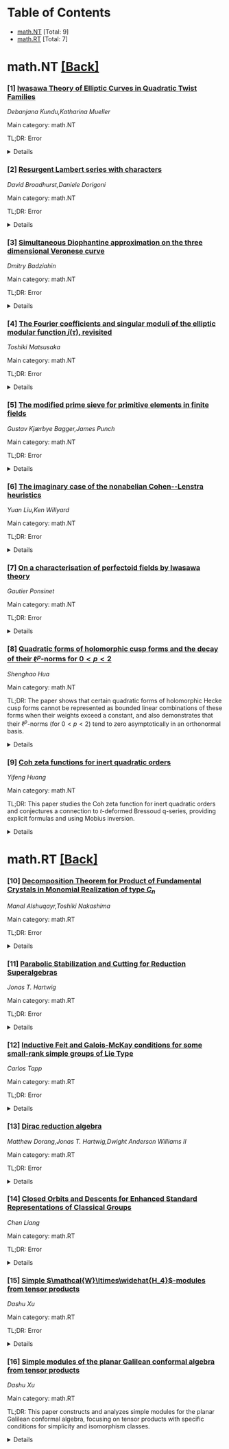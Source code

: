 <div id=toc></div>

# Table of Contents

- [math.NT](#math.NT) [Total: 9]
- [math.RT](#math.RT) [Total: 7]


<div id='math.NT'></div>

# math.NT [[Back]](#toc)

### [1] [Iwasawa Theory of Elliptic Curves in Quadratic Twist Families](https://arxiv.org/abs/2507.21339)
*Debanjana Kundu,Katharina Mueller*

Main category: math.NT

TL;DR: Error


<details>
  <summary>Details</summary>
Motivation: Error

Method: Error

Result: Error

Conclusion: Error

Abstract: In this article, we use two different approaches -- one algebraic and the
other analytic -- to study the variation of Iwasawa invariants of rational
elliptic curves in some quadratic twist families.

</details>


### [2] [Resurgent Lambert series with characters](https://arxiv.org/abs/2507.21352)
*David Broadhurst,Daniele Dorigoni*

Main category: math.NT

TL;DR: Error


<details>
  <summary>Details</summary>
Motivation: Error

Method: Error

Result: Error

Conclusion: Error

Abstract: We consider certain Lambert series as generating functions of divisor sums
twisted by Dirichlet characters and compute their exact resurgent transseries
expansion near $q=1^-$. For special values of the parameters, these Lambert
series are expressible in terms of iterated integrals of holomorphic Eisenstein
series twisted by the same characters and the transseries representation is a
direct consequence of the action of Fricke involution on such twisted
Eisenstein series. When the parameters of the Lambert series are generic the
transseries representation provides for a quantum-modular version of Fricke
involution which for a particular example we show being equivalent to modular
resurgent structures found in topological strings observables.

</details>


### [3] [Simultaneous Diophantine approximation on the three dimensional Veronese curve](https://arxiv.org/abs/2507.21401)
*Dmitry Badziahin*

Main category: math.NT

TL;DR: Error


<details>
  <summary>Details</summary>
Motivation: Error

Method: Error

Result: Error

Conclusion: Error

Abstract: We compute the Hausdorff dimension of the set of simultaneously
$\lambda$-well approximable points on the Veronese curve in $\RR^3$ for $1/3\le
\lambda\le 3/5$. This range for $\lambda$ was predicted in the conjecture of
Beresnevich and Yang from~\cite{ber_yan_2023}. To the best of the author's
knowledge, this makes $\VVV_3$ the first nondegenerate curve in $\RR^n$, $n\ge
3$, to confirm the lower bound part of this conjecture.

</details>


### [4] [The Fourier coefficients and singular moduli of the elliptic modular function $j(τ)$, revisited](https://arxiv.org/abs/2507.21514)
*Toshiki Matsusaka*

Main category: math.NT

TL;DR: Error


<details>
  <summary>Details</summary>
Motivation: Error

Method: Error

Result: Error

Conclusion: Error

Abstract: Kaneko's formula expresses the Fourier coefficients of the elliptic modular
$j$-function as finite sums of singular moduli. First published as a short
article in 1996, it was presented as a consequence of Zagier's work inspired by
Borcherds products. Since then, the formula has developed into a broader
framework that links the Fourier coefficients of modular forms to the special
values of modular functions, extending in various directions. This article
surveys these subsequent developments.

</details>


### [5] [The modified prime sieve for primitive elements in finite fields](https://arxiv.org/abs/2507.21515)
*Gustav Kjærbye Bagger,James Punch*

Main category: math.NT

TL;DR: Error


<details>
  <summary>Details</summary>
Motivation: Error

Method: Error

Result: Error

Conclusion: Error

Abstract: Let $r \geq 2$ be an integer, $q$ a prime power and $\mathbb{F}_{q}$ the
finite field with $q$ elements. Consider the problem of showing existence of
primitive elements in a subset $\mathcal{A} \subseteq \mathbb{F}_{q^r}$. We
prove a sieve criterion for existence of such elements, dependent only on an
estimate for the character sum $\sum_{\gamma \in \mathcal{A}}\chi(\gamma)$. The
flexibility and direct applicability of our criterion should be of considerable
interest for problems in this field. We demonstrate the utility of our result
by tackling a problem of Fernandes and Reis (2021) with $\mathcal{A}$ avoiding
affine hyperplanes, obtaining significant improvements over previous knowledge.

</details>


### [6] [The imaginary case of the nonabelian Cohen--Lenstra heuristics](https://arxiv.org/abs/2507.21558)
*Yuan Liu,Ken Willyard*

Main category: math.NT

TL;DR: Error


<details>
  <summary>Details</summary>
Motivation: Error

Method: Error

Result: Error

Conclusion: Error

Abstract: For a finite group $\Gamma$, we study the distribution of the Galois group
$G_{\emptyset}^{\#}(K)$ of the maximal unramified extension of $K$ that is
split completely at $\infty$ and has degree prime to $|\Gamma|$ and
$\textit{Char}(K)$, as $K$ varies over imaginary $\Gamma$-extensions of
$\mathbb{Q}$ or $\mathbb{F}_q(t)$. In the function field case, we compute the
moments of the distribution of $G_{\emptyset}^{\#}(K)$ by counting points on
Hurwitz stacks. In order to understand the probability of the distribution, we
prove that $G_{\emptyset}^{\#}(K)$ admits presentations of a specific form,
then use this presentation to build random groups to simulate the behavior of
$G_{\emptyset}^{\#}(K)$, and make the conjecture to predict the distribution
using the probability measures of these random groups. Our results provide the
imaginary analog of the work of Wood, Zureick-Brown, and the first author on
the nonabelian Cohen--Lenstra heuristics.

</details>


### [7] [On a characterisation of perfectoid fields by Iwasawa theory](https://arxiv.org/abs/2507.21801)
*Gautier Ponsinet*

Main category: math.NT

TL;DR: Error


<details>
  <summary>Details</summary>
Motivation: Error

Method: Error

Result: Error

Conclusion: Error

Abstract: We prove that the vanishing of the module of universal norms associated with
certain de Rham Galois representations characterises the algebraic extensions
of the field of $p$-adic numbers whose completion is a perfectoid field. We
thereby generalise results by Coates and Greenberg for abelian varieties, and
by Bondarko for $p$-divisible groups.

</details>


### [8] [Quadratic forms of holomorphic cusp forms and the decay of their $\ell^p$-norms for $0 < p < 2$](https://arxiv.org/abs/2507.21951)
*Shenghao Hua*

Main category: math.NT

TL;DR: The paper shows that certain quadratic forms of holomorphic Hecke cusp forms cannot be represented as bounded linear combinations of these forms when their weights exceed a constant, and also demonstrates that their $\ell^p$-norms (for $0 < p < 2$) tend to zero asymptotically in an orthonormal basis.


<details>
  <summary>Details</summary>
Motivation: Understanding how quadratic combinations of modular forms relate to their individual properties and analyzing the behavior of norms in such settings can provide insight into the structure of modular forms families and their interactions.

Method: The authors use orthonormal basis of holomorphic Hecke cusp forms to study the nature of quadratic forms constructed from them. They derive conditions on coefficients that influence whether a quadratic form remains in the linear span of these forms and analyze the decay of $\ell^p$-norms for such forms when $p$ lies in a particular range.

Result: The paper shows that if the coefficients of quadratic forms satisfy nonvanishing and boundedness conditions, and the total weight exceeds an absolute constant, the forms are not representable as bounded linear combinations. Additionally, it proves that the $\ell^p$-norms for $0 < p < 2$ decay to zero asymptotically in the orthonormal basis.

Conclusion: These results demonstrate the limitations of expressing quadratic forms in terms of bounded combinations of modular forms and highlight the asymptotic vanishings of such forms under specific norms. This may influence future problems in the theory of modular forms and related areas.

Abstract: In this paper, we demonstrate that, given an orthonormal basis of holomorphic
Hecke cusp forms, conditionally, quadratic forms composed of cusp forms -- each
expressed as a bounded linear combination of holomorphic Hecke cusp forms --
are generally not themselves expressible as bounded linear combinations of
holomorphic Hecke cusp forms when the sum of the weights exceeds some absolute
constant, provided that the coefficients of the quadratic form satisfy
appropriate nonvanishing and boundedness conditions. This illustrates the
finiteness of the number of solutions to the linear equation of modular forms
equated to a quadratic form of large weight.
  We also show that, conditionally, for $0 < p < 2$, the $\ell^p$-norm of such
quadratic forms in holomorphic Hecke cusp forms tends to zero asymptotically
with respect to expansion in this orthonormal basis of Hecke eigenforms.

</details>


### [9] [Coh zeta functions for inert quadratic orders](https://arxiv.org/abs/2507.21966)
*Yifeng Huang*

Main category: math.NT

TL;DR: This paper studies the Coh zeta function for inert quadratic orders and conjectures a connection to $t$-deformed Bressoud q-series, providing explicit formulas and using Mobius inversion.


<details>
  <summary>Details</summary>
Motivation: Extending previous work connecting zeta functions of quadratic orders to classical q-series identities.

Method: A new method based on Mobius inversion on posets.

Result: Derivation of the first explicit formulas for the finitized Coh zeta function for the simplest inert order and the t=1 specialization for all orders in the family.

Conclusion: The study suggests a deep connection between Coh zeta functions and quantum modular forms via t-deformed identities.

Abstract: We study the Coh zeta function for a family of inert quadratic orders, which
we conjecture to be given by $t$-deformed Bressoud $q$-series. This completes a
trilogy connecting the zeta functions of ramified and split quadratic orders to
the classical Andrews--Gordon and Bressoud identities, respectively. We provide
strong evidence for this conjecture by deriving the first explicit formulas for
the finitized Coh zeta function of the simplest order in the family, and for
the $t=1$ specialization of the finitized Coh zeta functions for all orders in
the family. Our primary tool is a new method based on M\"obius inversion on
posets.

</details>


<div id='math.RT'></div>

# math.RT [[Back]](#toc)

### [10] [Decomposition Theorem for Product of Fundamental Crystals in Monomial Realization of type $C_n$](https://arxiv.org/abs/2507.21444)
*Manal Alshuqayr,Toshiki Nakashima*

Main category: math.RT

TL;DR: Error


<details>
  <summary>Details</summary>
Motivation: Error

Method: Error

Result: Error

Conclusion: Error

Abstract: We consider a product of fundamental crystals of type $C_n$ in monomial
realization, where the product means a natural product of Laurent monomials,
not a tensor product. Then we shall show that the product still holds a crystal
structure and describe how it is decomposed into irreducible crystals, which
is, in general, different from the decomposition rule for the tensor product of
the fundamental crystals.

</details>


### [11] [Parabolic Stabilization and Cutting for Reduction Superalgebras](https://arxiv.org/abs/2507.21595)
*Jonas T. Hartwig*

Main category: math.RT

TL;DR: Error


<details>
  <summary>Details</summary>
Motivation: Error

Method: Error

Result: Error

Conclusion: Error

Abstract: The diagonal reduction algebra of a reductive Lie algebra $\mathfrak{g}$ is a
localization of the Mickelsson algebra associated to the symmetric pair
$(\mathfrak{g}\times\mathfrak{g},\, \mathfrak{g})$. In 2010, Khoroshkin and
Ogievetsky introduced the methods of stabilization and cutting, which relate
the commutation relations in the diagonal reduction algebra of
$\mathfrak{gl}_m\oplus\mathfrak{gl}_n$ with those in the diagonal reduction
algebra of $\mathfrak{gl}_{m+n}$. We extend this method to a wide range of
reduction algebras, including all diagonal and differential reduction algebras
for basic classical Lie superalgebras. We show how the method can be used for
computing relations in the diagonal reduction algebra of $\mathfrak{so}_8$ and
differential reduction algebra of $\mathfrak{sp}_{2n}$.

</details>


### [12] [Inductive Feit and Galois-McKay conditions for some small-rank simple groups of Lie Type](https://arxiv.org/abs/2507.21650)
*Carlos Tapp*

Main category: math.RT

TL;DR: Error


<details>
  <summary>Details</summary>
Motivation: Error

Method: Error

Result: Error

Conclusion: Error

Abstract: We complete the proof of the inductive Feit condition and the inductive
Galois-McKay condition for the simple groups $\operatorname{PSL}_2(q)$. We also
prove that the Suzuki groups $^{2}B_2(2^{2n+1})$ satisfy the inductive Feit
condition.

</details>


### [13] [Dirac reduction algebra](https://arxiv.org/abs/2507.21730)
*Matthew Dorang,Jonas T. Hartwig,Dwight Anderson Williams II*

Main category: math.RT

TL;DR: Error


<details>
  <summary>Details</summary>
Motivation: Error

Method: Error

Result: Error

Conclusion: Error

Abstract: There is a homomorphism of associative superalgebras from the enveloping
algebra of the orthosymplectic Lie superalgebra $\mathfrak{osp}(1|2)$ to the
Weyl-Clifford superalgebra $W(2n|n)$ with $2n$ even Weyl algebra generators and
$n$ odd Clifford algebra generators. Under this homomorphism, the positive odd
root vector $x\in\mathfrak{osp}(1|2)$ is sent to the Dirac operator
$\gamma^\mu\partial_\mu\in W(2n|n)$ and generates a left ideal $I$. The
corresponding reduction (super)algebra, denoted $Z_n$, is the normalizer of $I$
in $W(2n|n)$ modulo $I$. By construction, $Z_n$ acts on the space of all
Clifford algebra-valued polynomial solutions to the (massless) Dirac equation.
In this paper, we find a complete presentation of (a localization of) this
so-termed Dirac reduction algebra. Furthermore, we use the Dirac reduction
algebra to generate all polynomial solutions to the Dirac equation in
$n$-dimensional flat spacetime.

</details>


### [14] [Closed Orbits and Descents for Enhanced Standard Representations of Classical Groups](https://arxiv.org/abs/2507.21911)
*Chen Liang*

Main category: math.RT

TL;DR: Error


<details>
  <summary>Details</summary>
Motivation: Error

Method: Error

Result: Error

Conclusion: Error

Abstract: Let $G=\mathrm{GL}_n(\mathbb{F})$, $\mathrm{O}_n(\mathbb{F})$, or
$\mathrm{Sp}_{2n}(\mathbb{F})$ be one of the classical groups over an
algebraically closed field $\mathbb{F}$ of characteristic $0$, let $\breve{G}$
be the MVW-extension of $G$, and let $\mathfrak{g}$ be the Lie algebra of $G$.
In this paper, we classify the closed orbits in the enhanced standard
representation $\mathfrak{g}\times E$ of $G$, where $E$ is the natural
representation if $G=\mathrm{O}_n(\mathbb{F})$ or
$\mathrm{Sp}_{2n}(\mathbb{F})$, and is the direct sum of the natural
representation and its dual if $G=\mathrm{GL}_n(\mathbb{F})$. Additionally, for
every closed $G$-orbit in $\mathfrak{g}\times E$, we prove that it is
$\breve{G}$-stable, and determine explicitly the corresponding stabilizer group
as well as the action on the normal space.

</details>


### [15] [Simple $\mathcal{W}\ltimes\widehat{H_4}$-modules from tensor products](https://arxiv.org/abs/2507.21927)
*Dashu Xu*

Main category: math.RT

TL;DR: Error


<details>
  <summary>Details</summary>
Motivation: Error

Method: Error

Result: Error

Conclusion: Error

Abstract: This paper investigates simple modules of the semi-direct product algebra
$\mathcal{W}\ltimes\widehat{H_4}$, where $\mathcal{W}$ is the Witt algebra and
$\widehat{H_4}$ is the loop Diamond algebra. We first use simple modules over
the Weyl algebra to construct a family of simple
$\mathcal{W}\ltimes\widehat{H_4}$-modules. Then, we classify simple
$\mathcal{W}\ltimes\widehat{H_4}$-modules that are free
$U(\mathbb{C}L_0\oplus\mathbb{C} a_0)$-modules of rank 1. Finally, we give a
necessary and sufficient condition for finitely many simple
$U(\mathbb{C}L_0\oplus\mathbb{C}a_0)$-free modules to be simple, and then
determine their isomorphism classes.

</details>


### [16] [Simple modules of the planar Galilean conformal algebra from tensor products](https://arxiv.org/abs/2507.21930)
*Dashu Xu*

Main category: math.RT

TL;DR: This paper constructs and analyzes simple modules for the planar Galilean conformal algebra, focusing on tensor products with specific conditions for simplicity and isomorphism classes.


<details>
  <summary>Details</summary>
Motivation: Understanding the structure of simple modules for the planar Galilean conformal algebra provides insights into its representation theory and potential applications in mathematical physics.

Method: The authors examine the tensor products of finitely many simple $\mathcal{U}(\mathcal{H})$-free modules with an arbitrary simple restricted module, using techniques from module theory and algebraic structures.

Result: They determine the necessary and sufficient conditions for these tensor products to form simple modules and classify the isomorphism classes accordingly.

Conclusion: The paper contributes to the classification of simple modules for the planar Galilean conformal algebra, enhancing the understanding of its algebraic properties and representation structures.

Abstract: This paper is devoted to constructing simple modules of the planar Galilean
conformal algebra. We study the tensor products of finitely many simple
$\mathcal{U}(\mathcal{H})$-free modules with an arbitrary simple restricted
module, where $\mathcal{H}$ is the Cartan subalgebra. We establish necessary
and sufficient conditions for simplicity and determine the corresponding
isomorphism classes.

</details>
